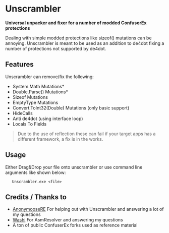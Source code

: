 # Unscrambler
**Universal unpacker and fixer for a number of modded ConfuserEx protections**

Dealing with simple modded protections like sizeof() mutations can be annoying. Unscrambler is meant to be used as an addition to de4dot fixing a number of protections not supported by de4dot.

## Features
Unscrambler can remove/fix the following:
- System.Math Mutations*
- Double.Parse() Mutations*
- Sizeof Mutations
- EmptyType Mutations
- Convert.ToInt32(Double) Mutations (only basic support)
- HideCalls
- Anti de4dot (using interface loop)
- Locals To Fields

> Due to the use of reflection these can fail if your target apps has a different framework, a fix is in the works.

## Usage
Either Drag&Drop your file onto unscrambler or use command line arguments like shown below:

       Unscrambler.exe <file>

## Credits / Thanks to
-  [AnonymooseRE](https:github.com/anonymoosere) For helping out with Unscrambler and answering a lot of my questions
-  [Washi](https://github.com/Washi1337/AsmResolver) For AsmResolver and answering my questions
- A ton of public ConfuserEx forks used as reference material
